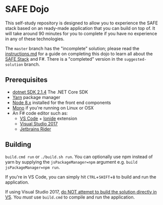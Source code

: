 # SAFE Dojo

This self-study repository is designed to allow you to experience the SAFE stack based on an ready-made application that you can build on top of. It will take around 90 minutes for you to complete if you have no experience in any of these technologies.

The `master` branch has the "incomplete" solution; please read the [instructions.md](Instructions.md) for a guide on completing this dojo to learn all about the [SAFE Stack](https://safe-stack.github.io/) and F#. There is a "completed" version in the `suggested-solution` branch.

## Prerequisites

* [dotnet SDK 2.1.4](https://github.com/dotnet/cli/releases/tag/v2.1.4) The .NET Core SDK
* [Yarn](https://yarnpkg.com/lang/en/docs/install/) package manager
* [Node 8.x](https://nodejs.org/en/download/) installed for the front end components
* [Mono](https://www.mono-project.com/docs/getting-started/install/) if you're running on Linux or OSX
* An F# code editor such as:
   * [VS Code](https://code.visualstudio.com/) + [Ionide](https://github.com/ionide/ionide-vscode-fsharp) extension
   * [Visual Studio 2017](https://www.visualstudio.com/downloads/)
   * [Jetbrains Rider](https://www.jetbrains.com/rider/)

## Building
`build.cmd run` or `./build.sh run`. You can optionally use npm instead of yarn by supplying the `jsPackageManager=npm` argument e.g. `build jsPackageManager=npm run`.

If you're in VS Code, you can simply hit `CTRL`+`SHIFT`+`B` to build and run the application.

If using Visual Studio 2017, [do NOT attempt to build the solution directly in VS](https://github.com/CompositionalIT/SAFE-Dojo/issues/24). You *must* use `build.cmd` to compile and run the application.

